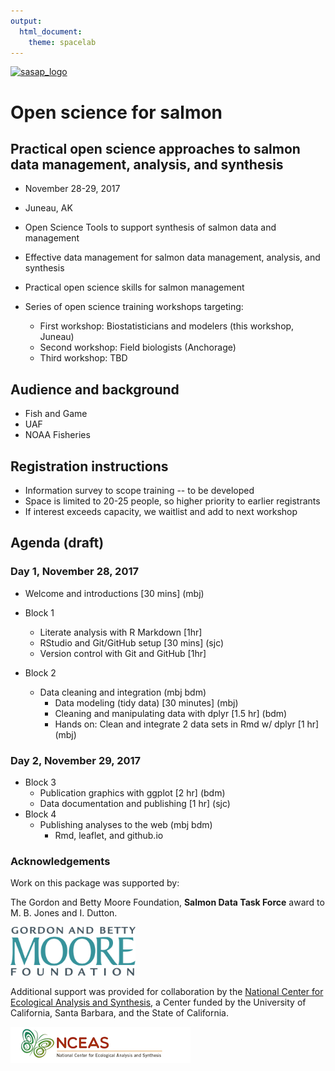 ```yaml
---
output: 
  html_document: 
    theme: spacelab
---
```


[![sasap_logo](https://alaskasalmonandpeople.org/wp-content/uploads/2016/06/banner_test.jpg)](https://alaskasalmonandpeople.org)
<br>

# Open science for salmon
## Practical open science approaches to salmon data management, analysis, and synthesis

- November 28-29, 2017
- Juneau, AK

- Open Science Tools to support synthesis of salmon data and management
- Effective data management for salmon data management, analysis, and synthesis
- Practical open science skills for salmon management

- Series of open science training workshops targeting:
    - First workshop: Biostatisticians and modelers (this workshop, Juneau)
    - Second workshop: Field biologists (Anchorage)
    - Third workshop: TBD
    
## Audience and background

- Fish and Game
- UAF
- NOAA Fisheries

## Registration instructions

- Information survey to scope training -- to be developed
- Space is limited to 20-25 people, so higher priority to earlier registrants
- If interest exceeds capacity, we waitlist and add to next workshop

## Agenda (draft)

### Day 1, November 28, 2017

- Welcome and introductions [30 mins] (mbj)
- Block 1
    - Literate analysis with R Markdown [1hr]
    - RStudio and Git/GitHub setup [30 mins] (sjc)
    - Version control with Git and GitHub [1hr]
        
- Block 2
    - Data cleaning and integration (mbj bdm)
        - Data modeling (tidy data) [30 minutes] (mbj)
        - Cleaning and manipulating data with dplyr [1.5 hr] (bdm)
        - Hands on: Clean and integrate 2 data sets in Rmd w/ dplyr [1 hr] (mbj)

### Day 2, November 29, 2017

- Block 3
    - Publication graphics with ggplot [2 hr] (bdm)
    - Data documentation and publishing [1 hr] (sjc)
- Block 4
    - Publishing analyses to the web (mbj bdm)
        - Rmd, leaflet, and github.io


### Acknowledgements
Work on this package was supported by:

The Gordon and Betty Moore Foundation, __Salmon Data Task Force__ award to M. B. Jones and I. Dutton.

[<img src="images/moore-logo-color.jpg" width="200px" />](https://www.moore.org)

Additional support was provided for collaboration by the [National Center for Ecological Analysis and Synthesis](https://www.nceas.ucsb.edu), a Center funded by the University of California, Santa Barbara, and the State of California.

[![nceas_footer](images/nceas.png)](http://www.nceas.ucsb.edu)
